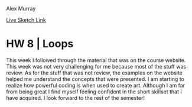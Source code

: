 Alex Murray

[Live Sketch Link](https://a25murray.github.io/120-work/HW8/)


# HW 8 | Loops
 This week I followed through the material that was on the course website. This week was not very challenging for me because most of the stuff was review. As for the stuff that was not review, the examples on the website helped me understand the concepts that were presented. I am starting to realize how powerful coding is when used to create art. Although I am far from being great I find myself feeling confident in the short skillset that I have acquired. I look forward to the rest of the semester!
